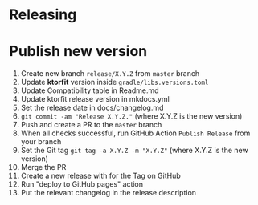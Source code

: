 Releasing
=========

# Publish new version

1. Create new branch `release/X.Y.Z` from `master` branch
2. Update **ktorfit** version inside `gradle/libs.versions.toml`
3. Update Compatibility table in Readme.md
4. Update ktorfit release version in mkdocs.yml
5. Set the release date in docs/changelog.md
6. `git commit -am "Release X.Y.Z."` (where X.Y.Z is the new version)
7. Push and create a PR to the `master` branch
8. When all checks successful, run GitHub Action `Publish Release` from your branch
9. Set the Git tag `git tag -a X.Y.Z -m "X.Y.Z"` (where X.Y.Z is the new version)
10. Merge the PR
11. Create a new release with for the Tag on GitHub
12. Run "deploy to GitHub pages" action
13. Put the relevant changelog in the release description